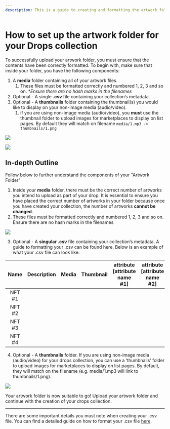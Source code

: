 ```yaml
---
description: This is a guide to creating and formatting the artwork folder for your drop
---
```


# How to set up the artwork folder for your Drops collection

To successfully upload your artwork folder, you must ensure that the contents have been correctly formatted. To begin with, make sure that inside your folder, you have the following components:

1. A **media** folder containing all of your artwork files.
   1. These files must be formatted correctly and numbered 1, 2, 3 and so on. \*_Ensure there are no hash marks in the filenames_
2. Optional - A single **.csv** file containing your collection’s metadata.
3. Optional - A **thumbnails** folder containing the thumbnail(s) you would like to display on your non-image media (audio/video).
   1. if you are using non-image media (audio/video), you **must** use the thumbnail folder to upload images for marketplaces to display on list pages. By default they will match on filename `media/1.mp3 -> thumbnails/1.png`

![](../../imgs/drop-create\_3.png)

![](../../imgs/drop-create\_4.png)

## In-depth Outline

Follow below to further understand the components of your "Artwork Folder"

1. Inside your **media** folder, there must be the correct number of artworks you intend to upload as part of your drop. It is essential to ensure you have placed the correct number of artworks in your folder because once you have created your collection, the number of artworks **cannot be changed**.
2. These files must be formatted correctly and numbered 1, 2, 3 and so on. Ensure there are no hash marks in the filenames

![](../../imgs/drop-create\_3.png)

3. Optional - A **singular .csv** file containing your collection’s metadata. A guide to formatting your .csv can be found here. Below is an example of what your .csv file can look like:

|  Name  | Description | Media | Thumbnail | attribute \[attribute name #1] | attribute \[attribute name #2] |
| :----: | :---------: | :---: | :-------: | :----------------------------: | :----------------------------: |
| NFT #1 |             |       |           |                                |                                |
| NFT #2 |             |       |           |                                |                                |
| NFT #3 |             |       |           |                                |                                |
| NFT #4 |             |       |           |                                |                                |

4. Optional - A **thumbnails** folder. If you are using non-image media (audio/video) for your drops collection, you can use a ‘thumbnails’ folder to upload images for marketplaces to display on list pages. By default, they will match on the filename (e.g. media/1.mp3 will link to thumbnails/1.png).

![](../../imgs/drop-create\_4.png)

Your artwork folder is now suitable to go! Upload your artwork folder and continue with the creation of your drops collection.

***

There are some important details you must note when creating your .csv file. You can find a detailed guide on how to format your .csv file [here](how-to-set-up-the-.csv-file-in-your-drops-collection.md).

